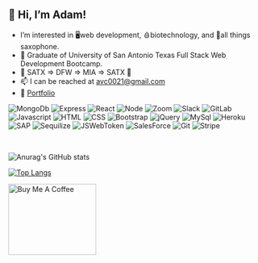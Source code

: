 ## 👋 Hi, I’m Adam!
- I’m interested in 🖥️web development, 🩸biotechnology, and 🎷all things saxophone.
- 🌱 Graduate of University of San Antonio Texas Full Stack Web Development Bootcamp. 
- 🛫 SATX => DFW => MIA => SATX 🛬
- 📫 I can be reached at avc0021@gmail.com
- 💼 [Portfolio](https://github.com/avc0021/Portfolio-3.0/deployments/activity_log?environment=github-pages)


![MongoDb](https://img.shields.io/badge/MongoDB-4EA94B?style=plastic&logo=mongodb&logoColor=white)
![Express](https://img.shields.io/badge/Express.js-000000?style=plastic&logo=express&logoColor=white)
![React](https://img.shields.io/badge/React-20232A?style=plastic&logo=react&logoColor=61DAFB) 
![Node](https://img.shields.io/badge/Node.js-339933?style=plastic&logo=nodedotjs&logoColor=white) 
![Zoom](https://img.shields.io/badge/Zoom-2D8CFF?style=plastic&logo=zoom&logoColor=white) 
![Slack](https://img.shields.io/badge/Slack-4A154B?style=plastic&logo=slack&logoColor=white)
![GitLab](https://img.shields.io/badge/GitLab-330F63?style=plastic&logo=gitlab&logoColor=white)
</br>
![Javascript](https://img.shields.io/badge/JavaScript-F7DF1E?style=plastic&logo=javascript&logoColor=black)
![HTML](https://img.shields.io/badge/HTML5-E34F26?style=plastic&logo=html5&logoColor=white)
![CSS](https://img.shields.io/badge/CSS3-1572B6?style=plastic&logo=css3&logoColor=white)
![Bootstrap](https://img.shields.io/badge/Bootstrap-563D7C?style=plastic&logo=bootstrap&logoColor=white)
![jQuery](https://img.shields.io/badge/jQuery-0769AD?style=plastic&logo=jquery&logoColor=white)
![MySql](https://img.shields.io/badge/MySQL-00000F?style=plastic&logo=mysql&logoColor=white)
![Heroku](https://img.shields.io/badge/Heroku-430098?style=plastic&logo=heroku&logoColor=white)
</br>
![SAP](https://img.shields.io/badge/SAP-0FAAFF?style=plastic&logo=sap&logoColor=white)
![Sequilize](https://img.shields.io/badge/sequelize-323330?style=plastic&logo=sequelize&logoColor=blue)
![JSWebToken](https://img.shields.io/badge/json%20web%20tokens-323330?style=plastic&logo=json-web-tokens&logoColor=pink)
![SalesForce](https://img.shields.io/badge/Salesforce-00A1E0?style=plastic&logo=Salesforce&logoColor=white)
![Git](https://img.shields.io/badge/GIT-E44C30?style=plastic&logo=git&logoColor=white)
![Stripe](https://img.shields.io/badge/Stripe-626CD9?style=plastic&logo=Stripe&logoColor=white)


</br>

![Anurag's GitHub stats](https://github-readme-stats.vercel.app/api?username=avc0021&anuraghazra&show_icons=true&theme=dark&hide=stars)

[![Top Langs](https://github-readme-stats.vercel.app/api/top-langs/?username=avc0021&layout=compact&theme=dark)](https://github.com/anuraghazra/github-readme-stats)

<a href="https://www.buymeacoffee.com/avc0021" target="_blank"><img src="https://scontent-hou1-1.xx.fbcdn.net/v/t1.6435-9/119740802_614609459229867_5717727257352866402_n.png?_nc_cat=103&ccb=1-6&_nc_sid=09cbfe&_nc_ohc=mB_HfEu35_kAX_BQtYA&_nc_ht=scontent-hou1-1.xx&oh=00_AT__J8VlM1KRyCDDoIsBaBGkpOMNRslI-6LOjremmYUTQw&oe=629E52CF" alt="Buy Me A Coffee" height="141" width="174"></a>



